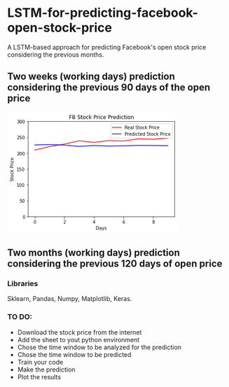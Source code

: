 # LSTM-for-predicting-facebook-open-stock-price
A LSTM-based approach for predicting Facebook's open stock price considering the previous months.

## Two weeks (working days) prediction considering the previous 90 days of the open price
![2_w_pred](2_w_fb_prediction.png)

## Two months (working days) prediction considering the previous 120 days of open price
### Libraries 
Sklearn, Pandas, Numpy, Matplotlib, Keras.

### TO DO:
- Download the stock price from the internet
- Add the sheet to yout python environment
- Chose the time window to be analyzed for the prediction 
- Chose the time window to be predicted
- Train your code 
- Make the prediction
- Plot the results 



